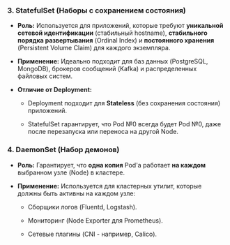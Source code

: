 ### 3. StatefulSet (Наборы с сохранением состояния)

- **Роль:** Используется для приложений, которые требуют **уникальной сетевой идентификации** (стабильный $\text{hostname}$), **стабильного порядка развертывания** (Ordinal Index) и **постоянного хранения** ($\text{Persistent Volume Claim}$) для каждого экземпляра.
    
- **Применение:** Идеально подходит для баз данных ($\text{PostgreSQL}$, $\text{MongoDB}$), брокеров сообщений ($\text{Kafka}$) и распределенных файловых систем.
    
- **Отличие от Deployment:**
    
    - $\text{Deployment}$ подходит для **Stateless** (без сохранения состояния) приложений.
        
    - $\text{StatefulSet}$ гарантирует, что $\text{Pod}$ №0 всегда будет $\text{Pod}$ №0, даже после перезапуска или переноса на другой $\text{Node}$.
        

### 4. DaemonSet (Набор демонов)

- **Роль:** Гарантирует, что **одна копия** $\text{Pod}$'а работает **на каждом** выбранном узле ($\text{Node}$) в кластере.
    
- **Применение:** Используется для кластерных утилит, которые должны быть активны на каждом узле:
    
    - Сборщики логов ($\text{Fluentd}$, $\text{Logstash}$).
        
    - Мониторинг ($\text{Node Exporter}$ для $\text{Prometheus}$).
        
    - Сетевые плагины ($\text{CNI}$ - например, $\text{Calico}$).